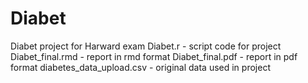 # Diabet
Diabet project for Harward exam
Diabet.r - script code for project
Diabet_final.rmd - report in rmd format
Diabet_final.pdf - report in pdf format
diabetes_data_upload.csv - original data used in project
